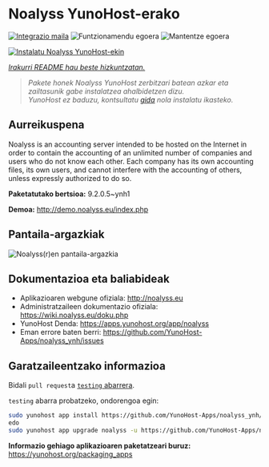 <!--
Ohart ongi: README hau automatikoki sortu da <https://github.com/YunoHost/apps/tree/master/tools/readme_generator>ri esker
EZ editatu eskuz.
-->

# Noalyss YunoHost-erako

[![Integrazio maila](https://dash.yunohost.org/integration/noalyss.svg)](https://dash.yunohost.org/appci/app/noalyss) ![Funtzionamendu egoera](https://ci-apps.yunohost.org/ci/badges/noalyss.status.svg) ![Mantentze egoera](https://ci-apps.yunohost.org/ci/badges/noalyss.maintain.svg)

[![Instalatu Noalyss YunoHost-ekin](https://install-app.yunohost.org/install-with-yunohost.svg)](https://install-app.yunohost.org/?app=noalyss)

*[Irakurri README hau beste hizkuntzatan.](./ALL_README.md)*

> *Pakete honek Noalyss YunoHost zerbitzari batean azkar eta zailtasunik gabe instalatzea ahalbidetzen dizu.*  
> *YunoHost ez baduzu, kontsultatu [gida](https://yunohost.org/install) nola instalatu ikasteko.*

## Aurreikuspena

Noalyss is an accounting server intended to be hosted on the Internet in order to contain the accounting of an unlimited number of companies and users who do not know each other. Each company has its own accounting files, its own users, and cannot interfere with the accounting of others, unless expressly authorized to do so.

**Paketatutako bertsioa:** 9.2.0.5~ynh1

**Demoa:** <http://demo.noalyss.eu/index.php>

## Pantaila-argazkiak

![Noalyss(r)en pantaila-argazkia](./doc/screenshots/Sélection_099_0.png)

## Dokumentazioa eta baliabideak

- Aplikazioaren webgune ofiziala: <http://noalyss.eu>
- Administratzaileen dokumentazio ofiziala: <https://wiki.noalyss.eu/doku.php>
- YunoHost Denda: <https://apps.yunohost.org/app/noalyss>
- Eman errore baten berri: <https://github.com/YunoHost-Apps/noalyss_ynh/issues>

## Garatzaileentzako informazioa

Bidali `pull request`a [`testing` abarrera](https://github.com/YunoHost-Apps/noalyss_ynh/tree/testing).

`testing` abarra probatzeko, ondorengoa egin:

```bash
sudo yunohost app install https://github.com/YunoHost-Apps/noalyss_ynh/tree/testing --debug
edo
sudo yunohost app upgrade noalyss -u https://github.com/YunoHost-Apps/noalyss_ynh/tree/testing --debug
```

**Informazio gehiago aplikazioaren paketatzeari buruz:** <https://yunohost.org/packaging_apps>
